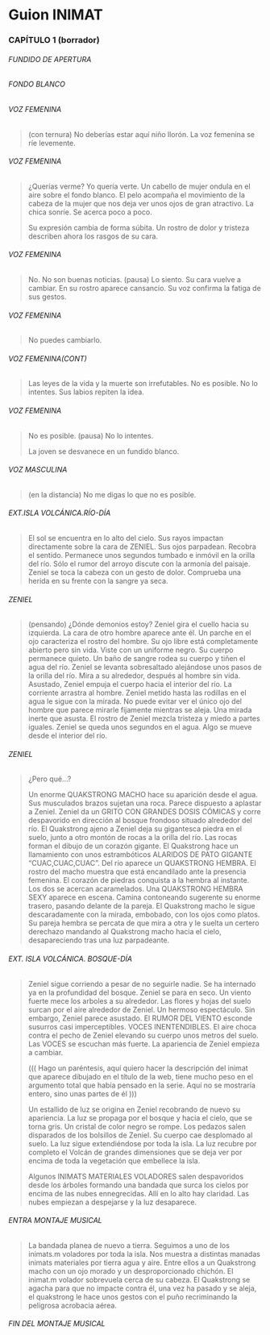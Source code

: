 Guion INIMAT
============

### CAPÍTULO 1 (borrador)

###### FUNDIDO DE APERTURA

###### FONDO BLANCO

###### VOZ FEMENINA
> (con ternura) No deberías estar aquí niño llorón.
> La voz femenina se ríe levemente.

###### VOZ FEMENINA
> ¿Querías verme? Yo quería verte.
> Un cabello de mujer ondula en el aire sobre el fondo blanco. 
> El pelo acompaña el movimiento de la cabeza de la mujer que nos deja ver unos ojos de gran atractivo. 
> La chica sonríe. Se acerca poco a poco.
> 
> Su expresión cambia de forma súbita. Un rostro de dolor y tristeza describen ahora los rasgos de su cara.

######  VOZ FEMENINA
> No. No son buenas noticias.
> (pausa)
> Lo siento.
> Su cara vuelve a cambiar. En su rostro aparece cansancio. Su voz confirma la fatiga de sus gestos.

###### VOZ FEMENINA
>   No puedes cambiarlo.

###### VOZ FEMENINA(CONT)
> Las leyes de la vida y la muerte son irrefutables. No es posible. No lo intentes.
> Sus labios repiten la idea.

###### VOZ FEMENINA
> No es posible.
> (pausa)
> No lo intentes.
> 
> La joven se desvanece en un fundido blanco.

###### VOZ MASCULINA
> (en la distancia) No me digas lo que no es posible.

###### EXT.ISLA VOLCÁNICA.RÍO-DÍA
> El sol se encuentra en lo alto del cielo. Sus rayos impactan directamente sobre la cara de ZENIEL. 
> Sus ojos parpadean. Recobra el sentido.
> Permanece unos segundos tumbado e inmóvil en la orilla del río. 
> Sólo el rumor del arroyo discute con la armonía del paisaje.
> Zeniel se toca la cabeza con un gesto de dolor. Comprueba una herida en su frente con la sangre ya seca.

###### ZENIEL
> (pensando)
> ¿Dónde demonios estoy?
> Zeniel gira el cuello hacia su izquierda. La cara de otro hombre aparece ante él. 
> Un parche en el ojo caracteriza el rostro del hombre. Su ojo libre está completamente abierto pero sin vida. 
> Viste con un uniforme negro. Su cuerpo permanece quieto. Un baño de sangre rodea su cuerpo y tiñen el agua del río.
> Zeniel se levanta sobresaltado alejándose unos pasos de la orilla del río. 
> Mira a su alrededor, después al hombre sin vida. Asustado, Zeniel empuja el cuerpo hacia el interior del río. 
> La corriente arrastra al hombre. Zeniel metido hasta las rodillas en el agua le sigue con la mirada. 
> No puede evitar ver el único ojo del hombre que parece mirarle fijamente mientras se aleja. 
> Una mirada inerte que asusta. El rostro de Zeniel mezcla tristeza y miedo a partes iguales. 
> Zeniel se queda unos segundos en el agua. Algo se mueve desde el interior del río.

###### ZENIEL
> ¿Pero qué…?
> 
> Un enorme QUAKSTRONG MACHO hace su aparición desde el agua. Sus musculados brazos sujetan una roca. 
> Parece dispuesto a aplastar a Zeniel.
> Zeniel da un GRITO CON GRANDES DOSIS CÓMICAS y corre despavorido en dirección al bosque frondoso situado alrededor del río.
> El Quakstrong ajeno a Zeniel deja su gigantesca piedra en el suelo, junto a otro montón de rocas a la orilla del río.
> Las rocas forman el dibujo de un corazón gigante.
> El Quakstrong hace un llamamiento con unos estrambóticos ALARIDOS DE PATO GIGANTE “CUAC,CUAC,CUAC”.
> Del río aparece un QUAKSTRONG HEMBRA. El rostro del macho muestra que está encandilado ante la presencia femenina. El corazón de piedras conquista a la hembra al instante. Los dos se acercan acaramelados.
> Una QUAKSTRONG HEMBRA SEXY aparece en escena. Camina contoneando sugerente su enorme trasero, pasando delante de la pareja. El Quakstrong macho le sigue descaradamente con la mirada, embobado, con los ojos como platos. Su pareja hembra se percata de que mira a otra y le suelta un certero derechazo mandando al Quakstrong macho hacia el cielo, desapareciendo tras una luz parpadeante.

###### EXT. ISLA VOLCÁNICA. BOSQUE-DÍA
> Zeniel sigue corriendo a pesar de no seguirle nadie. Se ha internado ya en la profundidad del bosque.
> Zeniel se para en seco. Un viento fuerte mece los arboles a su alrededor. 
> Las flores y hojas del suelo surcan por el aire alrededor de Zeniel. 
> Un hermoso espectáculo. Sin embargo, Zeniel parece asustado. 
> El RUMOR DEL VIENTO esconde susurros casi imperceptibles. VOCES INENTENDIBLES.
> El aire choca contra el pecho de Zeniel elevando su cuerpo unos metros del suelo. 
> Las VOCES se escuchan más fuerte.
> La apariencia de Zeniel empieza a cambiar.
>   
>   ((( Hago un paréntesis, aquí quiero hacer la descripción del inimat que aparece dibujado en el título de la web,
>   tiene mucho peso en el argumento total que había pensado en la serie. Aquí no se mostraría entero, sino unas
>   partes de él )))
> 
> Un estallido de luz se origina en Zeniel recobrando de nuevo su apariencia. 
> La luz se propaga por el bosque y hacia el cielo, que se torna gris. Un cristal de color negro se rompe. 
> Los pedazos salen disparados de los bolsillos de Zeniel. Su cuerpo cae desplomado al suelo.
> La luz sigue extendiéndose por toda la isla. 
> La luz recubre por completo el Volcán de grandes dimensiones que se deja ver por encima de toda la vegetación 
> que embellece la isla.
> 
> Algunos INIMATS MATERIALES VOLADORES salen despavoridos desde los árboles formando una bandada que surca los cielos por encima de las nubes ennegrecidas. Allí en lo alto hay claridad. Las nubes empiezan a despejarse y la luz desaparece.

###### ENTRA MONTAJE MUSICAL
> La bandada planea de nuevo a tierra.
> Seguimos a uno de los inimats.m voladores por toda la isla.
> Nos muestra a distintas manadas inimats materiales por tierra agua y aire.
> Entre ellos a un Quakstrong macho con un ojo morado y un desproporcionado chichón. 
> El inimat.m volador sobrevuela cerca de su cabeza.
> El Quakstrong se agacha para que no impacte contra él, una vez ha pasado y se aleja, 
> el quakstrong le hace unos gestos con el puño recriminando la peligrosa acrobacia aérea.

###### FIN DEL MONTAJE MUSICAL
